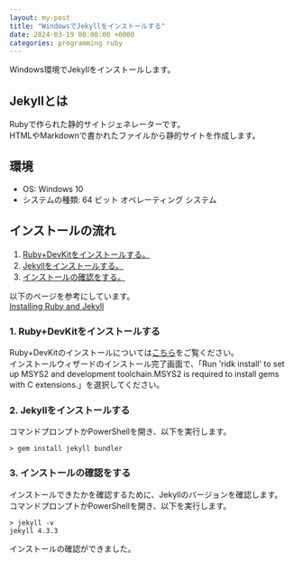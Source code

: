 ```yaml
---
layout: my-post
title: "WindowsでJekyllをインストールする"
date: 2024-03-19 00:00:00 +0000
categories: programming ruby
---
```


Windows環境でJekyllをインストールします。

## Jekyllとは
Rubyで作られた静的サイトジェネレーターです。  
HTMLやMarkdownで書かれたファイルから静的サイトを作成します。  

## 環境
- OS: Windows 10
- システムの種類: 64 ビット オペレーティング システム

## インストールの流れ
1. [Ruby+DevKitをインストールする。](#1-rubydevkitをインストールする)
2. [Jekyllをインストールする。](#2-jekyllをインストールする)
3. [インストールの確認をする。](#3-インストールの確認をする)

以下のページを参考にしています。  
[Installing Ruby and Jekyll](https://jekyllrb.com/docs/installation/windows/)

### 1. Ruby+DevKitをインストールする
Ruby+DevKitのインストールについては[こちら](/programming/ruby/installing-ruby-on-windows)をご覧ください。   
インストールウィザードのインストール完了画面で、「Run 'ridk install' to set up MSYS2 and development toolchain.MSYS2 is required to install gems with C extensions.」を選択してください。

### 2. Jekyllをインストールする
コマンドプロンプトかPowerShellを開き、以下を実行します。
```
> gem install jekyll bundler
```

### 3. インストールの確認をする
インストールできたかを確認するために、Jekyllのバージョンを確認します。  
コマンドプロンプトかPowerShellを開き、以下を実行します。  
```
> jekyll -v
jekyll 4.3.3
```
インストールの確認ができました。